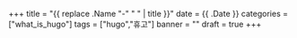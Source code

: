 +++
title = "{{ replace .Name "-" " " | title }}"
date = {{ .Date }}
categories = ["what_is_hugo"]
tags = ["hugo","휴고"]
banner = ""
draft = true
+++


